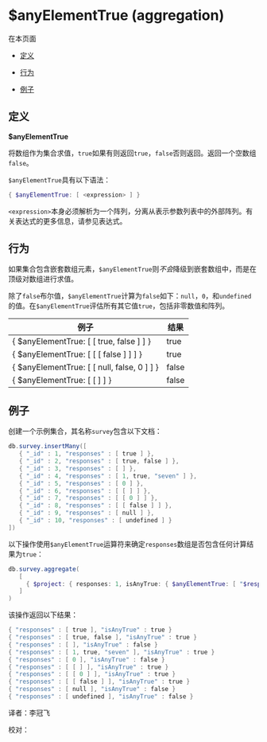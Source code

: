 # [ ](#)$anyElementTrue (aggregation)

[]()

在本页面

*   [定义](#definition)

*   [行为](#behavior)

*   [例子](#examples)

## <span id="definition">定义</span>

**$anyElementTrue**

将数组作为集合求值，`true`如果有则返回`true`，`false`否则返回。返回一个空数组`false`。

`$anyElementTrue`具有以下语法：

```powershell
{ $anyElementTrue: [ <expression> ] }
```

`<expression>`本身必须解析为一个阵列，分离从表示参数列表中的外部阵列。有关表达式的更多信息，请参见表达式。

## <span id="behavior">行为</span>

如果集合包含嵌套数组元素，`$anyElementTrue`则*不会*降级到嵌套数组中，而是在顶级对数组进行求值。

除了`false`布尔值，`$anyElementTrue`计算为`false`如下：`null`，`0`，和`undefined` 的值。在`$anyElementTrue`评估所有其它值`true`，包括非零数值和阵列。

| 例子                                        | 结果  |
| ------------------------------------------- | ----- |
| { $anyElementTrue: [ [ true, false ] ] }    | true  |
| { $anyElementTrue: [ [ [ false ] ] ] }      | true  |
| { $anyElementTrue: [ [ null, false, 0 ] ] } | false |
| { $anyElementTrue: [ [ ] ] }                | false |

## <span id="examples">例子</span>

创建一个示例集合，其名称`survey`包含以下文档：

```powershell
db.survey.insertMany([
   { "_id" : 1, "responses" : [ true ] },
   { "_id" : 2, "responses" : [ true, false ] },
   { "_id" : 3, "responses" : [ ] },
   { "_id" : 4, "responses" : [ 1, true, "seven" ] },
   { "_id" : 5, "responses" : [ 0 ] },
   { "_id" : 6, "responses" : [ [ ] ] },
   { "_id" : 7, "responses" : [ [ 0 ] ] },
   { "_id" : 8, "responses" : [ [ false ] ] },
   { "_id" : 9, "responses" : [ null ] },
   { "_id" : 10, "responses" : [ undefined ] }
])
```

以下操作使用`$anyElementTrue`运算符来确定`responses`数组是否包含任何计算结果为`true`：

```powershell
db.survey.aggregate(
   [
     { $project: { responses: 1, isAnyTrue: { $anyElementTrue: [ "$responses" ] }, _id: 0 } }
   ]
)
```

该操作返回以下结果：

```powershell
{ "responses" : [ true ], "isAnyTrue" : true }
{ "responses" : [ true, false ], "isAnyTrue" : true }
{ "responses" : [ ], "isAnyTrue" : false }
{ "responses" : [ 1, true, "seven" ], "isAnyTrue" : true }
{ "responses" : [ 0 ], "isAnyTrue" : false }
{ "responses" : [ [ ] ], "isAnyTrue" : true }
{ "responses" : [ [ 0 ] ], "isAnyTrue" : true }
{ "responses" : [ [ false ] ], "isAnyTrue" : true }
{ "responses" : [ null ], "isAnyTrue" : false }
{ "responses" : [ undefined ], "isAnyTrue" : false }
```



译者：李冠飞

校对：